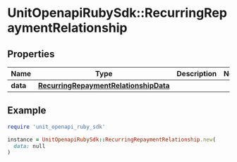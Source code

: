 # UnitOpenapiRubySdk::RecurringRepaymentRelationship

## Properties

| Name | Type | Description | Notes |
| ---- | ---- | ----------- | ----- |
| **data** | [**RecurringRepaymentRelationshipData**](RecurringRepaymentRelationshipData.md) |  |  |

## Example

```ruby
require 'unit_openapi_ruby_sdk'

instance = UnitOpenapiRubySdk::RecurringRepaymentRelationship.new(
  data: null
)
```

